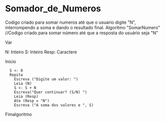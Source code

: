 # Somador_de_Numeros
Codigo criado para somar numeros até que o usuario digite "N", interrompendo a soma e dando o resultado final.
Algoritmo "SomarNumero"
//Codigo criado para somar número até que a resposta do usuário seja "N"

Var

  N: Inteiro
  S: Inteiro
  Resp: Caractere
  

Inicio

      S <- 0
      Repita
        Escreva ("Digite um valor: ")
        Leia (N)
        S <- S + N
        Escreva("Quer continuar? (S/N) ")
        Leia (Resp)
        Ate (Resp = "N")
        Escreva ("A soma dos valores e ", S)

Fimalgoritmo
